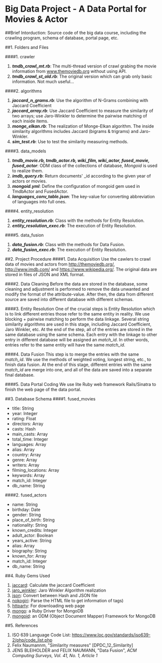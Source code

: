 # Big Data Project - A Data Portal for Movies & Actor

##Brief Intorduction:
Source code of the big data course, including the crawling program, schema of database, portal page, etc.

##1. Folders and Files

####1. crawler
   1. ***tmdb_crawl_mt.rb***: The multi-thread version of crawl grabing the movie information from www.themoviedb.org without using API.
   2. ***tmdb_crawl_st_old.rb***: The original version which can grab only basic information. Not much useful...

####2. algorithms
   1. ***jaccard_n_grams.rb***: Use the algorithm of N-Grams combining with Jaccard Coefficient
   2. ***jaccard_array.rb***: Use Jaccard Coefficient to measure the similarity of two arrays; use Jaro-Winkler to determine the pairwise matching of each inside items.
   3. ***monge_elkan.rb***: The realization of Monge-Elkan algorithm. The inside similarity algorithms includes Jaccard (bigrams & trigrams) and Jaro-Winkler.
   4. ***sim_test.rb***: Use to test the similarity measuring methods.

####3. data_models
   1. ***tmdb_movie.rb, tmdb_actor.rb, wiki_film, wiki_actor, fused_movie, fused_actor***: ODM class of the collections of database, _Mongoid_ is used to realize them.
   2. ***imdb_query.rb***: Return documents' _id according to the given year of actors or movies.
   3. ***mongoid.yml***: Define the configuration of mongoid gem used in TmdbActor and FusedActor.
   4. ***languages_conv_table.json***: The key-value for converting abbreviation of languages into full ones.

####4. entity_resolution
   1. ***entity_resolution.rb***: Class with the methods for Entity Resolution.
   2. ***entity_resolution_exec.rb***: The execution of Entity Resolution.

####5. data_fusion
   1. ***data_fusion.rb***: Class with the methods for Data Fusion.
   2. ***data_fusion_exec.rb***: The execution of Entity Resolution.

##2. Project Procedure
####1. Data Acquisition
Use the cawlers to crawl data of movies and actors from <http://themoviedb.org/>, <http://www.imdb.com/>
 and <https://www.wikipedia.org/>. The original data are stored in files of JSON and XML format.

####2. Data Cleaning
Before the data are stored in the database, some cleaning and adjustment is performed to
remove the data unwanted and modify the format of the attribute-value. After then, the data
from different source are saved into different database with different schemas.

####3. Entity Resolution
One of the crucial steps is Entity Resolution which is to link different entries those refer to the
same entity in reality. We use blocking + pairwise matching to perform the data linkage. Several string
similarity algorithms are used in this stage, including Jaccard Coefficient, Jaro Winkler, etc.
At the end of the step, all of the entries are stored in the same database using the same schema.
Each entry with the linkage to other entry in different database will be assigned an _match_id_.
In other words, entries refer to the same entity will have the same _match_id_.

####4. Data Fusion
This step is to merge the entries with the same _match_id_. We use the methods of weighted voting,
longest string, etc., to finish data fusion. At the end of this stage, different entries with the
same _match_id_ are merge into one, and all of the data are saved into a separate final database.

####5. Data Portal Coding
We use lite Ruby web framework Rails/Sinatra to finish the web page of the data portal.

##3. Database Schema
####1. fused_movies
  * title: String
  * year: Integer
  * rating: Float
  * directors: Array
  * casts: Hash
  * main_casts: Array
  * total_time: Integer
  * languages: Array
  * alias: Array
  * country: Array
  * genre: Array
  * writers: Array
  * filming_locations: Array
  * keywords: Array
  * match_id: Integer
  * db_name: String

####2. fused_actors
  * name: String
  * birthday: Date
  * gender: String
  * place_of_birth: String
  * nationality: String
  * known_credits: Integer
  * adult_actor: Boolean
  * years_active: String
  * alias: Array
  * biography: String
  * known_for: Array
  * match_id: Integer
  * db_name: String

##4. Ruby Gems Used
   1. [jaccard](https://rubygems.org/gems/jaccard): Calculate the jaccard Coefficient
   2. [jaro_winkler](https://rubygems.org/gems/jaro_winkler): Jaro Winkler Algorithm realization
   3. [json](https://rubygems.org/gems/json): Convert between Hash and JSON file
   4. [nokogiri](https://rubygems.org/gems/nokogiri): Parse the HTML file to get information of tags)
   5. [httparty](https://rubygems.org/gems/httparty): For downloading web page
   6. [mongo](https://rubygems.org/gems/mongo): a Ruby Driver for MongoDB
   7. [mongoid](https://rubygems.org/gems/mongoid): an ODM (Object Document Mapper) Framework for MongoDB

##5. References
   1. ISO 639 Language Code List: <https://www.loc.gov/standards/iso639-2/php/code_list.php>
   2. Felix Naumannm, "Similarity measures" [DPDC_12_Similarity]
   3. JENS BLEIHOLDER and FELIX NAUMANN, "Data Fusion", _ACM Computing Surveys, Vol. 41, No. 1, Article 1_